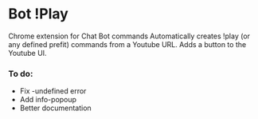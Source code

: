 # Bot !Play
Chrome extension for Chat Bot commands
Automatically creates !play (or any defined prefit) commands from a Youtube URL.
Adds a button to the Youtube UI.

### To do:

* Fix -undefined error
* Add info-popoup
* Better documentation
